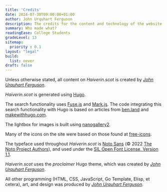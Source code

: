 ```yaml
---
title: 'Credits'
date: 2024-07-30T09:00:00+01:00
author: John Urquhart Ferguson
description: The credits for the content and technology of the website.
summary: Who made what?
readingEase: College Students
gradeLevel: 13
sitemap:
  priority : 0.1
layout: "legal"
build:
  list: never
draft: false
---
```


Unless otherwise stated, all content on *Haiverin.scot* is created by *[John Urquhart Ferguson](https://johnurquhartferguson.info)*.

*Haiverin.scot* is generated using [Hugo](https://gohugo.io).

The search functionality uses [Fuse.js](https://www.fusejs.io) and [Mark.js](https://markjs.io/). The code integrating this search functionality with Hugo is based on articles from [ben.land](https://ben.land/post/2021/12/02/hugo-search-functionality/) and [makewithhugo.com](https://makewithhugo.com/add-search-to-a-hugo-site/).

The lightbox for images is built using [nanogallery2](https://nanogallery2.nanostudio.org/).

Many of the icons on the site were based on those found at [free-icons](https://free-icons.github.io/free-icons/).

The typeface used throughout *Haiverin.scot* is [Noto Sans](https://fonts.google.com/noto/specimen/Noto+Sans) (© 2022 [The Noto Project Authors](https://github.com/notofonts/latin-greek-cyrillic)), and used under the [SIL Open Font License, Version 1.1](https://openfontlicense.org/open-font-license-official-text/). 

*Haiverin.scot* uses the *proclaimer* Hugo theme, which was created by *[John Urquhart Ferguson](https://johnurquhartferguson.info)*.

All other programming (HTML, CSS, JavaScript, Go Template, Elisp, et cetera), art, and design was produced by *[John Urquhart Ferguson](https://johnurquhartferguson.info)*.
